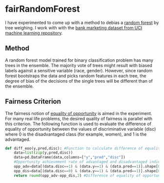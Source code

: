 # fairRandomForest
I have experimented to come up with a method to debias a [random forest](https://scikit-learn.org/stable/modules/generated/sklearn.ensemble.RandomForestClassifier.html) by tree weighing. I work with with the [bank marketing dataset from UCI machine learning repository](https://archive.ics.uci.edu/ml/datasets/bank+marketing).

## Method

A random forest model trained for binary classification problem has many trees in the ensemble. The majority vote of trees might result with biased labels against a sensitive variable (race, gender). However, since random forest bootstraps the data and picks random features in each tree, the degree of bias of the decisions of the single trees will be different than of the ensemble.

## Fairness Criterion

The fairness notion of [equality of opportunity](https://ai.googleblog.com/2016/10/equality-of-opportunity-in-machine.html) is aimed in the experiment. For many real life problems, the desired quality of fairness is parallel with this criterion. The following function is used to evaluate the difference of equality of opportunity between the values of discriminative variable (disc) where 0 is the disadvantaged class (for example, women), and 1 is the advantaged.

```python
def diff_eoo(y,pred,disc): #Function to calculate difference of equality of opportunity
    data=list(zip(y,pred,disc))
    data=pd.DataFrame(data,columns=["y","pred","disc"])
    #Opportunity achievement rate of advantaged and disadvantaged individuals
    opp_adv=data[(data.disc==1) & (data.y==1) & (data.pred==1)].shape[0]/data[(data.disc==1) & (data.y==1)].shape[0]
    opp_dis=data[(data.disc==0) & (data.y==1) & (data.pred==1)].shape[0]/data[(data.disc==0) & (data.y==1)].shape[0]
    return round(opp_adv-opp_dis,2) #Difference of equality of opportunity
```

